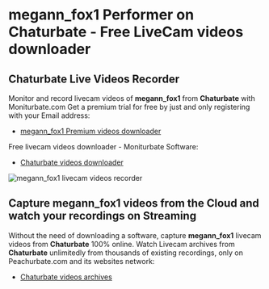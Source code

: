 # megann_fox1 Performer on Chaturbate - Free LiveCam videos downloader

## Chaturbate Live Videos Recorder

Monitor and record livecam videos of **megann_fox1** from **Chaturbate** with Moniturbate.com
Get a premium trial for free by just and only registering with your Email address:
* [megann_fox1 Premium videos downloader](https://moniturbate.com/request-demo-licence-key.html)

Free livecam videos downloader - Moniturbate Software:
* [Chaturbate videos downloader](https://moniturbate.com/moniturbate-download-software.html)

![megann_fox1 livecam videos recorder](https://peachurnet.com/templates/moniturbate-software.png)


## Capture megann_fox1 videos from the Cloud and watch your recordings on Streaming

Without the need of downloading a software, capture **megann_fox1** livecam videos from **Chaturbate** 100% online.
Watch Livecam archives from **Chaturbate** unlimitedly from thousands of existing recordings, only on Peachurbate.com and its websites network:
* [Chaturbate videos archives](https://peachurnet.com/)